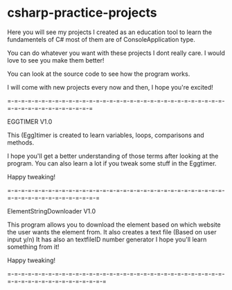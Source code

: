 # csharp-practice-projects
Here you will see my projects I created as an education tool to learn the fundamentels of C# most of them are of ConsoleApplication type.


You can do whatever you want with these projects I dont really care.
I would love to see you make them better!


You can look at the source code to see how the program works.

I will come with new projects every now and then, I hope you're excited!



=-=-=-=-=-=-=-=-=-=-=-=-=-=-=-=-=-=-=-=-=-=-=-=-=-=-=-=-=-=-=-=-=-=-=-=-=-=-=-=-=-=-=-=-=

EGGTIMER V1.0 

This (Egg)timer is created to learn variables, loops, comparisons and methods.

I hope you'll get a better understanding of those terms after looking at the program.
You can also learn a lot if you tweak some stuff in the Eggtimer.

Happy tweaking!

=-=-=-=-=-=-=-=-=-=-=-=-=-=-=-=-=-=-=-=-=-=-=-=-=-=-=-=-=-=-=-=-=-=-=-=-=-=-=-=-=-=-=-=-=-=


ElementStringDownloader V1.0 

This program allows you to download the element based on which website the user wants
the element from. It also creates a text file (Based on user input y/n)
It has also an textfileID number generator I hope you'll learn something from it!

Happy tweaking!

=-=-=-=-=-=-=-=-=-=-=-=-=-=-=-=-=-=-=-=-=-=-=-=-=-=-=-=-=-=-=-=-=-=-=-=-=-=-=-=-=-=-=-=-=-=-=

